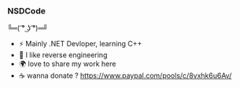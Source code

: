 ### NSDCode
╚═( ͡° ͜ʖ ͡°)═╝
- :zap: Mainly .NET Devloper, learning C++  
- 🌱 I like reverse engineering
- :earth_africa: love to share my work here
- ☕ wanna donate ? https://www.paypal.com/pools/c/8vxhk6u6Av/
